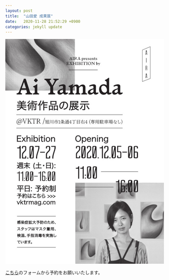 ```yaml
---
layout: post
title:  "山田愛 成果展"
date:   2020-11-28 21:52:29 +0900
categories: jekyll update
---
```


![My helpful screenshot](/assets/yamada.jpg)

[こちら](https://forms.gle/Zuom8Z5vHzuAEEnt8)のフォームから予約をお願いいたします。
